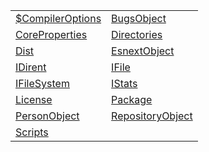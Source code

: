 |                                                                            |                                                                             |
| -------------------------------------------------------------------------- | --------------------------------------------------------------------------- |
| [$CompilerOptions](/aot/system/interface/interfaces/usdcompileroptions.md) | [BugsObject](/aot/system/interface/package-types/bugsobject.md)             |
| [CoreProperties](/aot/system/interface/package-types/coreproperties.md)    | [Directories](/aot/system/interface/package-types/directories.md)           |
| [Dist](/aot/system/interface/package-types/dist.md)                        | [EsnextObject](/aot/system/interface/package-types/esnextobject.md)         |
| [IDirent](/aot/system/interface/interfaces/idirent.md)                     | [IFile](/aot/system/interface/interfaces/ifile.md)                          |
| [IFileSystem](/aot/system/interface/interfaces/ifilesystem.md)             | [IStats](/aot/system/interface/interfaces/istats.md)                        |
| [License](/aot/system/interface/package-types/license.md)                  | [Package](/aot/system/interface/package-types/package.md)                   |
| [PersonObject](/aot/system/interface/package-types/personobject.md)        | [RepositoryObject](/aot/system/interface/package-types/repositoryobject.md) |
| [Scripts](/aot/system/interface/package-types/scripts.md)                  |                                                                             |